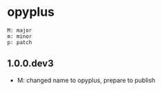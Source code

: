 # opyplus

    M: major
    m: minor
    p: patch

## 1.0.0.dev3
* M: changed name to opyplus, prepare to publish
